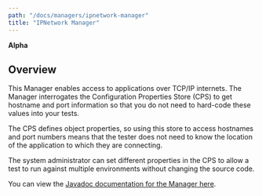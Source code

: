 ```yaml
---
path: "/docs/managers/ipnetwork-manager"
title: "IPNetwork Manager"
---
```


**Alpha**

## Overview
This Manager enables access to applications over TCP/IP internets. The   Manager interrogates the Configuration Properties Store (CPS) to get hostname                    and port information so that you do not need to hard-code these values into   your tests. 

The CPS defines object properties, so using this store to access   hostnames and port numbers means that the tester does not need to know the location of the   application to which they are connecting. 

The system administrator can set different   properties in the CPS to allow a test to run against multiple environments without   changing the source code.      

You can view the <a href="https://javadoc.galasa.dev/dev/galasa/ipnetwork/package-summary.html"  target="_blank" rel="noopener noreferrer">Javadoc documentation for the Manager here</a>.   <br><br>





